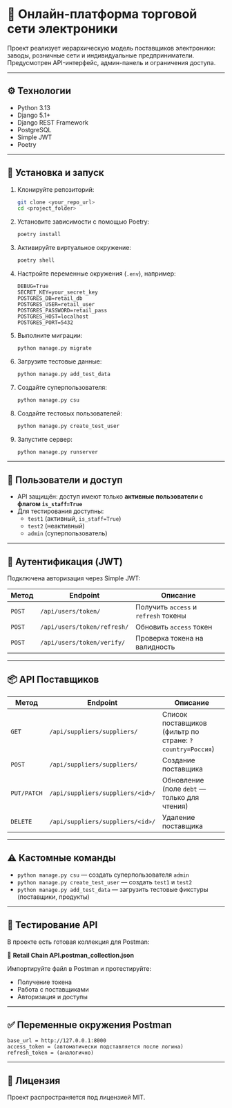 # 🛒 Онлайн-платформа торговой сети электроники

Проект реализует иерархическую модель поставщиков электроники: заводы, розничные сети и индивидуальные предприниматели. Предусмотрен API-интерфейс, админ-панель и ограничения доступа.

---

## ⚙️ Технологии

- Python 3.13
- Django 5.1+
- Django REST Framework
- PostgreSQL
- Simple JWT
- Poetry

---

## 🚀 Установка и запуск

1. Клонируйте репозиторий:
   ```bash
   git clone <your_repo_url>
   cd <project_folder>
   ```

2. Установите зависимости с помощью Poetry:
   ```bash
   poetry install
   ```

3. Активируйте виртуальное окружение:
   ```bash
   poetry shell
   ```

4. Настройте переменные окружения (`.env`), например:
   ```
   DEBUG=True
   SECRET_KEY=your_secret_key
   POSTGRES_DB=retail_db
   POSTGRES_USER=retail_user
   POSTGRES_PASSWORD=retail_pass
   POSTGRES_HOST=localhost
   POSTGRES_PORT=5432
   ```

5. Выполните миграции:
   ```bash
   python manage.py migrate
   ```

6. Загрузите тестовые данные:
   ```bash
   python manage.py add_test_data
   ```

7. Создайте суперпользователя:
   ```bash
   python manage.py csu
   ```

8. Создайте тестовых пользователей:
   ```bash
   python manage.py create_test_user
   ```

9. Запустите сервер:
   ```bash
   python manage.py runserver
   ```

---

## 👤 Пользователи и доступ

- API защищён: доступ имеют только **активные пользователи с флагом `is_staff=True`**
- Для тестирования доступны:
  - `test1` (активный, `is_staff=True`)
  - `test2` (неактивный)
  - `admin` (суперпользователь)

---

## 🔐 Аутентификация (JWT)

Подключена авторизация через Simple JWT:

| Метод | Endpoint | Описание |
|-------|----------|----------|
| `POST` | `/api/users/token/` | Получить `access` и `refresh` токены |
| `POST` | `/api/users/token/refresh/` | Обновить `access` токен |
| `POST` | `/api/users/token/verify/` | Проверка токена на валидность |

---

## 📦 API Поставщиков

| Метод | Endpoint | Описание |
|-------|----------|----------|
| `GET` | `/api/suppliers/suppliers/` | Список поставщиков (фильтр по стране: `?country=Россия`) |
| `POST` | `/api/suppliers/suppliers/` | Создание поставщика |
| `PUT/PATCH` | `/api/suppliers/suppliers/<id>/` | Обновление (поле `debt` — только для чтения) |
| `DELETE` | `/api/suppliers/suppliers/<id>/` | Удаление поставщика |

---

## ⚠️ Кастомные команды

- `python manage.py csu` — создать суперпользователя `admin`
- `python manage.py create_test_user` — создать `test1` и `test2`
- `python manage.py add_test_data` — загрузить тестовые фикстуры (поставщики, продукты)

---

## 🧪 Тестирование API

В проекте есть готовая коллекция для Postman:

📁 **Retail Chain API.postman_collection.json**

Импортируйте файл в Postman и протестируйте:

- Получение токена
- Работа с поставщиками
- Авторизация и доступы

---

## ✅ Переменные окружения Postman

```env
base_url = http://127.0.0.1:8000
access_token = (автоматически подставляется после логина)
refresh_token = (аналогично)
```

---

## 📄 Лицензия

Проект распространяется под лицензией MIT.
